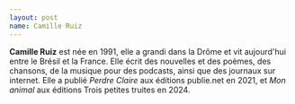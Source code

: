```yaml
---
layout: post
name: Camille Ruiz
---
```

**Camille Ruiz** est née en 1991, elle a grandi dans la Drôme et vit aujourd'hui entre le Brésil et la France. Elle écrit des nouvelles et des poèmes, des chansons, de la musique pour des podcasts, ainsi que des journaux sur internet. Elle a publié *Perdre Claire* aux éditions publie.net en 2021, et *Mon animal* aux éditions Trois petites truites en 2024.